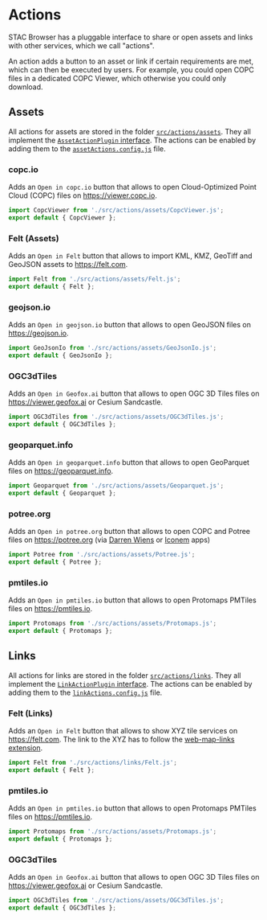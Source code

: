 # Actions

STAC Browser has a pluggable interface to share or open assets and links with other services, which we call "actions".

An action adds a button to an asset or link if certain requirements are met, which can then be executed by users.
For example, you could open COPC files in a dedicated COPC Viewer, which otherwise you could only download.

## Assets

All actions for assets are stored in the folder [`src/actions/assets`](../src/actions/assets).
They all implement the [`AssetActionPlugin` interface](../src/actions/AssetActionPlugin.js).
The actions can be enabled by adding them to the [`assetActions.config.js`](../assetActions.config.js) file.

### copc.io

Adds an `Open in copc.io` button that allows to open Cloud-Optimized Point Cloud (COPC) files on <https://viewer.copc.io>.

```js
import CopcViewer from './src/actions/assets/CopcViewer.js';
export default { CopcViewer };
```

### Felt (Assets)

Adds an `Open in Felt` button that allows to import KML, KMZ, GeoTiff and GeoJSON assets to <https://felt.com>.

```js
import Felt from './src/actions/assets/Felt.js';
export default { Felt };
```

### geojson.io

Adds an `Open in geojson.io` button that allows to open GeoJSON files on <https://geojson.io>.

```js
import GeoJsonIo from './src/actions/assets/GeoJsonIo.js';
export default { GeoJsonIo };
```

### OGC3dTiles

Adds an `Open in Geofox.ai` button that allows to open OGC 3D Tiles files on <https://viewer.geofox.ai> or Cesium Sandcastle.

```js
import OGC3dTiles from './src/actions/assets/OGC3dTiles.js';
export default { OGC3dTiles };
```

### geoparquet.info

Adds an `Open in geoparquet.info` button that allows to open GeoParquet files on <https://geoparquet.info>.

```js
import Geoparquet from './src/actions/assets/Geoparquet.js';
export default { Geoparquet };
```

### potree.org

Adds an `Open in potree.org` button that allows to open COPC and Potree files on <https://potree.org> (via [Darren Wiens](https://mpc-copc-viewer.netlify.app) or [Iconem](https://3d.iconem.com/apps/load_potree_project_from_urlparam) apps)

```js
import Potree from './src/actions/assets/Potree.js';
export default { Potree };
```

### pmtiles.io

Adds an `Open in pmtiles.io` button that allows to open Protomaps PMTiles files on <https://pmtiles.io>.

```js
import Protomaps from './src/actions/assets/Protomaps.js';
export default { Protomaps };
```



## Links

All actions for links are stored in the folder [`src/actions/links`](../src/actions/links).
They all implement the [`LinkActionPlugin` interface](../src/actions/LinkActionPlugin.js).
The actions can be enabled by adding them to the [`linkActions.config.js`](../linkActions.config.js) file.

### Felt (Links)

Adds an `Open in Felt` button that allows to show XYZ tile services on <https://felt.com>.
The link to the XYZ has to follow the [web-map-links extension](https://github.com/stac-extensions/web-map-links/blob/v1.0.0/README.md#xyz).

```js
import Felt from './src/actions/links/Felt.js';
export default { Felt };
```

### pmtiles.io

Adds an `Open in pmtiles.io` button that allows to open Protomaps PMTiles files on <https://pmtiles.io>.

```js
import Protomaps from './src/actions/assets/Protomaps.js';
export default { Protomaps };
```

### OGC3dTiles

Adds an `Open in Geofox.ai` button that allows to open OGC 3D Tiles files on <https://viewer.geofox.ai> or Cesium Sandcastle.

```js
import OGC3dTiles from './src/actions/assets/OGC3dTiles.js';
export default { OGC3dTiles };
```
